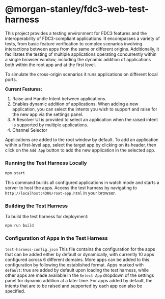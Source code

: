 # @morgan-stanley/fdc3-web-test-harness
This project provides a testing environment for FDC3 features and the interoperability of FDC3-compliant applications. It encompasses a variety of tests, from basic feature verification to complex scenarios involving interactions between apps from the same or different origins. Additionally, it facilitates the testing of multiple applications operating concurrently within a single browser window, including the dynamic addition of applications both within the root app and at the first level.

To simulate the cross-origin scenarios it runs applications on different local ports.

**Current Features:**
1. Raise and Handle Intent between applications.
2. Enables dynamic addition of applications. When adding a new application, you can select the intents you wish to support and raise for the new app via the settings panel.
3. A Resolver UI is provided to select an application when the raised intent is supported by multiple applications.
4. Channel Selector

Applications are added to the root window by default. To add an application within a first-level app, select the target app by clicking on its header, then click on the `Add App` button to add the new application in the selected app.

### Running the Test Harness Locally
```bash
npm start
```
This command builds all configured applications in watch mode and starts a server to host the apps. Access the test harness by navigating to `http://localhost:4300/root-app.html` in your browser.

### Building the Test Harness
To build the test harness for deployment:
```bash
npm run build
```

### Configuration of Apps in the Test Harness
```test-harness-config.json```
This file contains the configuration for the apps that can be added either by default or dynamically, with currently 10 apps configured across 6 different domains. More apps can be added to this configuration by following the established format. Apps marked with `default`: true are added by default upon loading the test harness, while other apps are made available in the `Select App` dropdown of the settings panel for dynamic addition at a later time. For apps added by default, the intents that are to be raised and supported by each app can also be specified.